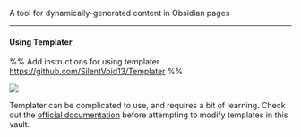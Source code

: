 A tool for dynamically-generated content in Obsidian pages

---

#### Using Templater

%% Add instructions for using templater  https://github.com/SilentVoid13/Templater %%

![](https://www.youtube.com/watch?v=5j9fAvJCaig)

Templater can be complicated to use, and requires a bit of learning.  Check out the [official documentation](https://silentvoid13.github.io/Templater/) before attempting to modify templates in this vault.
